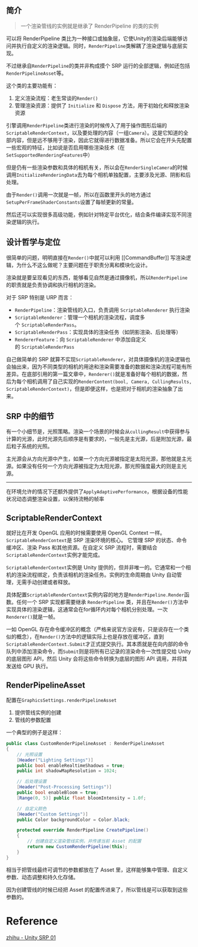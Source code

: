 ## 简介

> 一个渲染管线的实例就是继承了 RenderPipeline 的类的实例

可以将 RenderPipeline 类比为一种接口或抽象层，它使Unity的渲染后端能够访问并执行自定义的渲染逻辑。同时，`RenderPipeline`类解耦了渲染逻辑与底层实现。

不过继承自`RenderPipeline`的类并非构成摸个 SRP 运行的全部逻辑，例如还包括`RenderPipelineAsset`等。

这个类的主要功能有：

1. 定义渲染流程：老生常谈的`Render()`
2. 管理渲染资源：提供了 `Initialize` 和 `Dispose` 方法，用于初始化和释放渲染资源

引擎调用`RenderPipeline`类进行渲染的时候传入了用于操作图形后端的`ScriptableRenderContext`，以及要处理的内容（一组`Camera`）。这是它知道的全部内容，但是远不够用于渲染，因此它就得进行数据准备。所以它会在开头先配置一些宏观的特征，比如说是否启用哪些渲染技术（在`SetSupportedRenderingFeatures`中）

但是仍有一些渲染参数和具体的相机有关，所以会在`RenderSingleCamera`的时候调用`InitializeRenderingData`去为每个相机单独配置，主要涉及光源、阴影和后处理。

由于`Render()`调用一次就是一帧，所以在函数里开头的地方通过`SetupPerFrameShaderConstants`设置了每帧更新的常量。

然后还可以实现很多高级功能，例如针对特定平台优化，结合条件编译实现不同渲染逻辑的执行。

## 设计哲学与定位

很简单的问题，明明直接在`Render()`中就可以利用 [[CommandBuffer]] 写渲染逻辑，为什么不这么做呢？主要问题在于职责分离和模块化设计。

渲染就是要呈现看见的东西，能够看见自然是通过摄像机，所以`RenderPipeline`的职责就是负责协调和执行相机的渲染。

对于 SRP 特别是 URP 而言：

- `RenderPipeline`：渲染管线的入口，负责调用 `ScriptableRenderer` 执行渲染
- `ScriptableRenderer`：管理一个相机的渲染流程，调度多个 `ScriptableRenderPass`。
- `ScriptableRenderPass`：实现具体的渲染任务（如阴影渲染、后处理等）
- `RendererFeature`：向 `ScriptableRenderer` 中添加自定义的 `ScriptableRenderPass`

自己做简单的 SRP 就算不实现`ScriptableRenderer`，对具体摄像机的渲染逻辑也会抽出来，因为不同类型的相机的用途和渲染需要准备的数据和渲染流程可能有所差异。在底部引用的第一篇文章中，`Renderer()`就是准备好每个相机的数据，然后为每个相机调用了自己实现的`RenderContent(bool, Camera, CullingResults, ScriptableRenderContext)`，但是即便这样，也是把对于相机的渲染抽象了出来。

## SRP 中的细节

有一个小细节是，光照策略。渲染一个场景的时候会从`cullingResult`中获得参与计算的光源，此时光源先后顺序是有要求的，一般先是主光源，后是附加光源，最后粒子系统的光照。

主光源会从方向光源中产生，如果一个方向光源被指定是太阳光源，那他就是主光源。如果没有任何一个方向光源被指定为太阳光源，那光照强度最大的则是主光源。

---

在环境允许的情况下还额外提供了`ApplyAdaptivePerformance`，根据设备的性能状况动态调整渲染设置，以保持流畅的帧率

## ScriptableRenderContext

就好比在开发 OpenGL 应用的时候需要使用 OpenGL Context 一样。`ScriptableRenderContext`是 SRP 渲染环境的核心。 它管理 SRP 的状态、命令缓冲区、渲染 Pass 和其他资源。在自定义 SRP 流程时，需要结合`ScriptableRenderContext`实例才能完成。

`ScriptableRenderContext`实例是 Unity 提供的，但并非唯一的。它通常和一个相机的渲染流程绑定，负责该相机的渲染任务。实例的生命周期由 Unity 自动管理，无需手动创建或者释放。

具体配置`ScriptableRenderContext`实例内容的地方是`RenderPipeline.Render`函数。任何一个 SRP 实现都需要继承 `RenderPipeline` 类，并且在`Render()`方法中实现具体的渲染逻辑，这通常会在for循环内对每个相机分别处理。一次`Renderer()`就是一帧。

一如 OpenGL 存在命令缓冲区的概念（严格来说官方没说有，只是说存在一个类似的概念），在`Render()`方法中的逻辑实际上也是存放在缓冲区，直到`ScriptableRenderContext.Submit`才正式提交执行。其本质就是在向内部的命令队列中添加渲染命令，而`Submit`则是将所有已记录的渲染命令一次性提交给 Unity 的底层图形 API，然后 Unity 会将这些命令转换为底层的图形 API 调用，并将其发送给 GPU 执行。

## RenderPipelineAsset

配置在`GraphicsSettings.renderPipelineAsset`

1. 提供管线实例的创建
2. 管线的参数配置

一个典型的例子是这样：

```csharp
public class CustomRenderPipelineAsset : RenderPipelineAsset
{
    // 光照设置
    [Header("Lighting Settings")]
    public bool enableRealtimeShadows = true;
    public int shadowMapResolution = 1024;

    // 后处理设置
    [Header("Post-Processing Settings")]
    public bool enableBloom = true;
    [Range(0, 5)] public float bloomIntensity = 1.0f;

    // 自定义颜色
    [Header("Custom Settings")]
    public Color backgroundColor = Color.black;

    protected override RenderPipeline CreatePipeline()
    {
        // 创建自定义渲染管线实例，并传递当前 Asset 的配置
        return new CustomRenderPipeline(this);
    }
}
```

相当于把管线最终可调节的参数都放在了 Asset 里，这样能够集中管理、自定义参数、动态调整和持久化存储。

因为创建管线的时候已经把 Asset 的配置传进来了，所以管线是可以获取到这些参数的。

# Reference

[zhihu - Unity SRP 01](https://zhuanlan.zhihu.com/p/92686142)